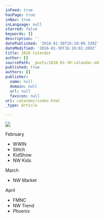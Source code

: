 ```yaml
---
inFeed: true
hasPage: true
inNav: true
inLanguage: null
starred: false
keywords: []
description: ''
datePublished: '2016-01-30T16:19:09.339Z'
dateModified: '2016-01-30T16:19:02.289Z'
title: 2016 Calendar
author: []
sourcePath: _posts/2016-01-30-calandar.md
published: true
authors: []
publisher:
  name: null
  domain: null
  url: null
  favicon: null
url: calandar/index.html
_type: Article

---
```

![](https://the-grid-user-content.s3-us-west-2.amazonaws.com/fe676bc0-c038-4433-82b3-6bce630df96c.JPG)

February

* WWIN
* Stitch
* KidShow
* NW Kids

March

* NW Market

April

* FMNC
* NW Trend
* Phoenix